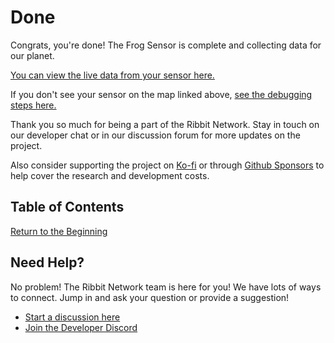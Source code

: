 # Done

Congrats, you're done! The Frog Sensor is complete and collecting data for our planet.

[You can view the live data from your sensor here.](https://dashboard.ribbitnetwork.org/)

If you don't see your sensor on the map linked above, [see the debugging steps here.](7-debugging.md)

Thank you so much for being a part of the Ribbit Network. Stay in touch on our developer chat or in our discussion forum for more updates on the project.

Also consider supporting the project on [Ko-fi](https://ko-fi.com/W7W14VTU8) or through [Github Sponsors](https://github.com/sponsors/keenanjohnson) to help cover the research and development costs.

## Table of Contents
[Return to the Beginning](0-start-here.md)

## Need Help?
No problem! The Ribbit Network team is here for you! We have lots of ways to connect. Jump in and ask your question or provide a suggestion!
* [Start a discussion here](https://github.com/Ribbit-Network/ribbit-network-frog-sensor/discussions/new)
* [Join the Developer Discord](https://discord.gg/vq8PkDb2TC)
